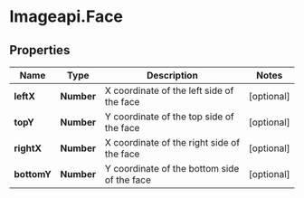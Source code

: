 # Imageapi.Face

## Properties
Name | Type | Description | Notes
------------ | ------------- | ------------- | -------------
**leftX** | **Number** | X coordinate of the left side of the face | [optional] 
**topY** | **Number** | Y coordinate of the top side of the face | [optional] 
**rightX** | **Number** | X coordinate of the right side of the face | [optional] 
**bottomY** | **Number** | Y coordinate of the bottom side of the face | [optional] 


